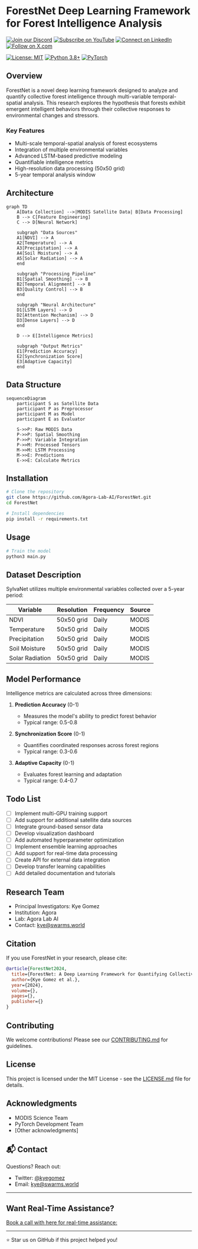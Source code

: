 
# ForestNet  Deep Learning Framework for Forest Intelligence Analysis

[![Join our Discord](https://img.shields.io/badge/Discord-Join%20our%20server-5865F2?style=for-the-badge&logo=discord&logoColor=white)](https://discord.gg/agora-999382051935506503) [![Subscribe on YouTube](https://img.shields.io/badge/YouTube-Subscribe-red?style=for-the-badge&logo=youtube&logoColor=white)](https://www.youtube.com/@kyegomez3242) [![Connect on LinkedIn](https://img.shields.io/badge/LinkedIn-Connect-blue?style=for-the-badge&logo=linkedin&logoColor=white)](https://www.linkedin.com/in/kye-g-38759a207/) [![Follow on X.com](https://img.shields.io/badge/X.com-Follow-1DA1F2?style=for-the-badge&logo=x&logoColor=white)](https://x.com/kyegomezb)

[![License: MIT](https://img.shields.io/badge/License-MIT-yellow.svg)](https://opensource.org/licenses/MIT)
[![Python 3.8+](https://img.shields.io/badge/python-3.8+-blue.svg)](https://www.python.org/downloads/)
[![PyTorch](https://img.shields.io/badge/PyTorch-%23EE4C2C.svg?style=flat&logo=PyTorch&logoColor=white)](https://pytorch.org/)

## Overview

ForestNet is a novel deep learning framework designed to analyze and quantify collective forest intelligence through multi-variable temporal-spatial analysis. This research explores the hypothesis that forests exhibit emergent intelligent behaviors through their collective responses to environmental changes and stressors.

### Key Features
- Multi-scale temporal-spatial analysis of forest ecosystems
- Integration of multiple environmental variables
- Advanced LSTM-based predictive modeling
- Quantifiable intelligence metrics
- High-resolution data processing (50x50 grid)
- 5-year temporal analysis window

## Architecture

```mermaid
graph TD
    A[Data Collection] -->|MODIS Satellite Data| B[Data Processing]
    B --> C[Feature Engineering]
    C --> D[Neural Network]
    
    subgraph "Data Sources"
    A1[NDVI] --> A
    A2[Temperature] --> A
    A3[Precipitation] --> A
    A4[Soil Moisture] --> A
    A5[Solar Radiation] --> A
    end
    
    subgraph "Processing Pipeline"
    B1[Spatial Smoothing] --> B
    B2[Temporal Alignment] --> B
    B3[Quality Control] --> B
    end
    
    subgraph "Neural Architecture"
    D1[LSTM Layers] --> D
    D2[Attention Mechanism] --> D
    D3[Dense Layers] --> D
    end
    
    D --> E[Intelligence Metrics]
    
    subgraph "Output Metrics"
    E1[Prediction Accuracy]
    E2[Synchronization Score]
    E3[Adaptive Capacity]
    end
```

## Data Structure

```mermaid
sequenceDiagram
    participant S as Satellite Data
    participant P as Preprocessor
    participant M as Model
    participant E as Evaluator
    
    S->>P: Raw MODIS Data
    P->>P: Spatial Smoothing
    P->>P: Variable Integration
    P->>M: Processed Tensors
    M->>M: LSTM Processing
    M->>E: Predictions
    E->>E: Calculate Metrics

```

## Installation

```bash
# Clone the repository
git clone https://github.com/Agora-Lab-AI/ForestNet.git
cd ForestNet

# Install dependencies
pip install -r requirements.txt
```

## Usage

```python
# Train the model
python3 main.py
```

## Dataset Description

SylvaNet utilizes multiple environmental variables collected over a 5-year period:

| Variable | Resolution | Frequency | Source |
|----------|------------|-----------|---------|
| NDVI | 50x50 grid | Daily | MODIS |
| Temperature | 50x50 grid | Daily | MODIS |
| Precipitation | 50x50 grid | Daily | MODIS |
| Soil Moisture | 50x50 grid | Daily | MODIS |
| Solar Radiation | 50x50 grid | Daily | MODIS |

## Model Performance

Intelligence metrics are calculated across three dimensions:

1. **Prediction Accuracy** (0-1)
   - Measures the model's ability to predict forest behavior
   - Typical range: 0.5-0.8

2. **Synchronization Score** (0-1)
   - Quantifies coordinated responses across forest regions
   - Typical range: 0.3-0.6

3. **Adaptive Capacity** (0-1)
   - Evaluates forest learning and adaptation
   - Typical range: 0.4-0.7

## Todo List

- [ ] Implement multi-GPU training support
- [ ] Add support for additional satellite data sources
- [ ] Integrate ground-based sensor data
- [ ] Develop visualization dashboard
- [ ] Add automated hyperparameter optimization
- [ ] Implement ensemble learning approaches
- [ ] Add support for real-time data processing
- [ ] Create API for external data integration
- [ ] Develop transfer learning capabilities
- [ ] Add detailed documentation and tutorials

## Research Team

- Principal Investigators: Kye Gomez
- Institution: Agora
- Lab: Agora Lab AI
- Contact: kye@swarms.world

## Citation

If you use ForestNet in your research, please cite:

```bibtex
@article{ForestNet2024,
  title={ForestNet: A Deep Learning Framework for Quantifying Collective Forest Intelligence},
  author={Kye Gomez et al.},
  year={2024},
  volume={},
  pages={},
  publisher={}
}
```

## Contributing

We welcome contributions! Please see our [CONTRIBUTING.md](CONTRIBUTING.md) for guidelines.

## License

This project is licensed under the MIT License - see the [LICENSE.md](LICENSE.md) file for details.

## Acknowledgments

- MODIS Science Team
- PyTorch Development Team
- [Other acknowledgments]


## 📬 Contact

Questions? Reach out:
- Twitter: [@kyegomez](https://twitter.com/kyegomez)
- Email: kye@swarms.world

---

## Want Real-Time Assistance?

[Book a call with here for real-time assistance:](https://cal.com/swarms/swarms-onboarding-session)

---

⭐ Star us on GitHub if this project helped you!
